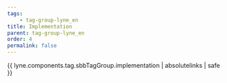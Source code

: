 ```yaml
---
tags: 
    - tag-group-lyne_en
title: Implementation
parent: tag-group-lyne_en
order: 4
permalink: false  
---
```

{{ lyne.components.tag.sbbTagGroup.implementation | absolutelinks | safe }}